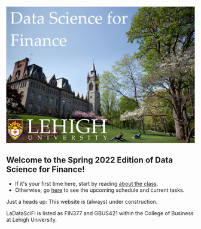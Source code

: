
![](coverphoto/my_cover_skinny.png)

## Welcome to the Spring 2022 Edition of Data Science for Finance!

- If it's your first time here, start by reading [about the class](about/objectives). 
- Otherwise, go [here](about/schedule) to see the upcoming schedule and current tasks.

Just a heads up: This website is (always) under construction. 

LaDataSciFi is listed as FIN377 and GBUS421 within the College of Business at Lehigh University.
